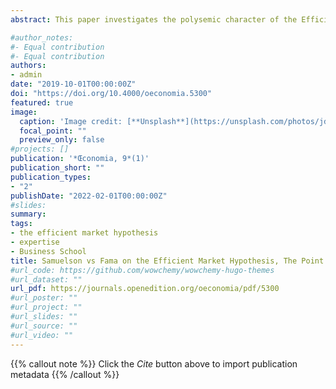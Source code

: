 ```yaml
---
abstract: This paper investigates the polysemic character of the Efficient Market Hypothesis through a comparison of the contributions of the two authors who introduced this hypothesis in 1965, Eugene Fama and Paul Samuelson. While both had a normative approach, it is argued that the key point distinguishing the two contributions is the expertise developed by each author. Fama interpreted his model to make practical recommendations for investment strategy. Samuelson interpreted his model to discuss and promote a political expertise that would be useful for policymaking such as the Pareto optimality of speculative price or the social benefit of speculation. The second part investigates the context of paper writing. We suggest that two elements are central to explain Fama and Samuelson's stance. First, the contrasting viewpoints of their research institutions, respectively Chicago and MIT, and second, the position of each author in early financial economics. Finally, we show how their early contrasted stance is consistent with Fama and Samuelson's opposite reactions to the Efficient Market Hypothesis controversy in the 1980s. In conclusion, we suggest that this opposition between Fama and Samuelson is useful to discuss the early EMH controversy in the 1980s.

#author_notes:
#- Equal contribution
#- Equal contribution
authors:
- admin
date: "2019-10-01T00:00:00Z"
doi: "https://doi.org/10.4000/oeconomia.5300"
featured: true
image:
  caption: 'Image credit: [**Unsplash**](https://unsplash.com/photos/jdD8gXaTZsc)'
  focal_point: ""
  preview_only: false
#projects: []
publication: '*Œconomia, 9*(1)'
publication_short: ""
publication_types:
- "2"
publishDate: "2022-02-01T00:00:00Z"
#slides: 
summary: 
tags:
- the efficient market hypothesis
- expertise
- Business School
title: Samuelson vs Fama on the Efficient Market Hypothesis, The Point of View of Expertise
#url_code: https://github.com/wowchemy/wowchemy-hugo-themes
#url_dataset: ""
url_pdf: https://journals.openedition.org/oeconomia/pdf/5300
#url_poster: ""
#url_project: ""
#url_slides: ""
#url_source: ""
#url_video: ""
---
```


{{% callout note %}}
Click the *Cite* button above to import publication metadata
{{% /callout %}}

